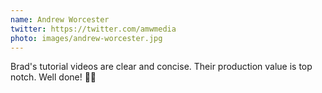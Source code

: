 ```yaml
---
name: Andrew Worcester
twitter: https://twitter.com/amwmedia
photo: images/andrew-worcester.jpg
---
```


Brad's tutorial videos are clear and concise. Their production value is top notch. Well done! 👍🏻
